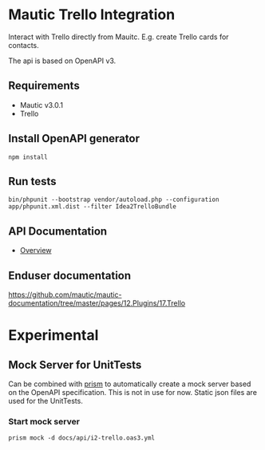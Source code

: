# Mautic Trello Integration
Interact with Trello directly from Mauitc. E.g. create Trello cards for contacts.

The api is based on OpenAPI v3.

## Requirements
- Mautic v3.0.1
- Trello

## Install OpenAPI generator
```
npm install
```

## Run tests
```
bin/phpunit --bootstrap vendor/autoload.php --configuration app/phpunit.xml.dist --filter Idea2TrelloBundle
```

## API Documentation
- [Overview](Openapi/README.md)

## Enduser documentation
https://github.com/mautic/mautic-documentation/tree/master/pages/12.Plugins/17.Trello


# Experimental

## Mock Server for UnitTests

Can be combined with [prism](https://github.com/stoplightio/prism) to automatically create a mock server based on the OpenAPI specification. This is not in use for now. Static json files are used for the UnitTests.

### Start mock server

```
prism mock -d docs/api/i2-trello.oas3.yml
```